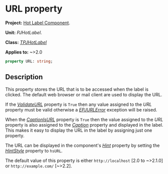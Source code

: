 # URL property

**Project:** [Hot Label Component](../API.md).

**Unit:** _PJHotLabel_.

**Class:** _[TPJHotLabel](./TPJHotLabel.md)_

**Applies to:** ~>2.0

```pascal
property URL: string;
```

## Description

This property stores the URL that is to be accessed when the label is clicked. The default web browser or mail client are used to display the URL.

If the _[ValidateURL](./TPJHotLabel-ValidateURL.md)_ property is `True` then any value assigned to the _URL_ property must be valid otherwise a _[EPJURLError](./EPJURLError.md)_ exception will be raised.

When the _[CaptionIsURL](./TPJHotLabel-CaptionIsURL.md)_ property is `True` then the value assigned to the _URL_ property is also assigned to the _[Caption](./TPJHotLabel-Caption.md)_ property and displayed in the label. This makes it easy to display the URL in the label by assigning just one property.

The URL can be displayed in the component's _[Hint](./TPJHotLabel-Hint.md)_ property by setting the _[HintStyle](./TPJHotLabel-HintStyle.md)_ property to `hsURL`.

The default value of this property is either `http://localhost` [2.0 to ~>2.1.0]  or `http://example.com/` [~>2.2].
